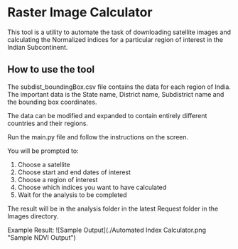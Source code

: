 # Raster Image Calculator
This tool is a utility to automate the task of downloading satellite images and calculating the 
Normalized indices for a particular region of interest in the Indian Subcontinent. 

## How to use the tool
The subdist_boundingBox.csv file contains the data for each region of India. 
The important data is the State name, District name, Subdistrict name and the bounding box coordinates.

The data can be modified and expanded to contain entirely different countries and their regions.

Run the main.py file and follow the instructions on the screen.

You will be prompted to: 
1. Choose a satellite
2. Choose start and end dates of interest
3. Choose a region of interest
4. Choose which indices you want to have calculated
5. Wait for the analysis to be completed

The result will be in the analysis folder in the latest Request folder in the Images directory.

Example Result:
![Sample Output](./Automated Index Calculator.png "Sample NDVI Output")
